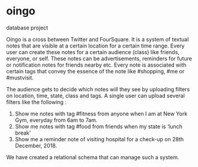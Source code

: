 # oingo
database project

Oingo is a cross between Twitter and FourSquare. It is a system of textual notes that are visible at a certain location for a certain time range. Every user can create these notes for a certain audience (class) like friends, everyone, or self. These notes can be advertisements, reminders for future or notification notes for friends nearby etc. Every note is associated with certain tags that convey the essence of the note like #shopping, #me or #mustvisit.

The audience gets to decide which notes will they see by uploading filters on location, time, state, class and tags. A single user can upload several filters like the following : 
1.	Show me notes with tag #fitness from anyone when I am at New York Gym, everyday from 6am to 7am. 
2.	Show me notes with tag #food from friends when my state is ‘lunch break’
3.	Show me a reminder note of visiting hospital for a check-up on 28th December, 2018.

We have created a relational schema that can manage such a system. 
